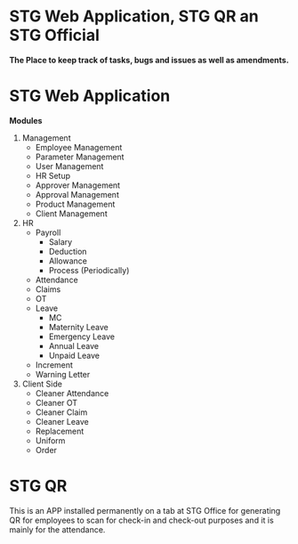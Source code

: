 # STG Web Application, STG QR an STG Official
**The Place to keep track of tasks, bugs and issues as well as amendments.**
# STG Web Application
**Modules**
1. Management
   - Employee Management
   - Parameter Management
   - User Management
   - HR Setup
   - Approver Management
   - Approval Management
   - Product Management
   - Client Management
2. HR
   - Payroll
     - Salary
     - Deduction
     - Allowance
     - Process (Periodically)
   - Attendance
   - Claims
   - OT
   - Leave
     - MC
     - Maternity Leave
     - Emergency Leave
     - Annual Leave
     - Unpaid Leave
   - Increment
   - Warning Letter
3. Client Side
   - Cleaner Attendance
   - Cleaner OT
   - Cleaner Claim
   - Cleaner Leave
   - Replacement
   - Uniform
   - Order
# STG QR
This is an APP installed permanently on a tab at STG Office for generating QR for employees to scan for check-in and check-out purposes and it is mainly for the attendance.
